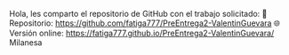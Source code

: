 Hola, les comparto el repositorio de GitHub con el trabajo solicitado:
📁 Repositorio: https://github.com/fatiga777/PreEntrega2-ValentinGuevara
🌐 Versión online: https://fatiga777.github.io/PreEntrega2-ValentinGuevara/
Milanesa
